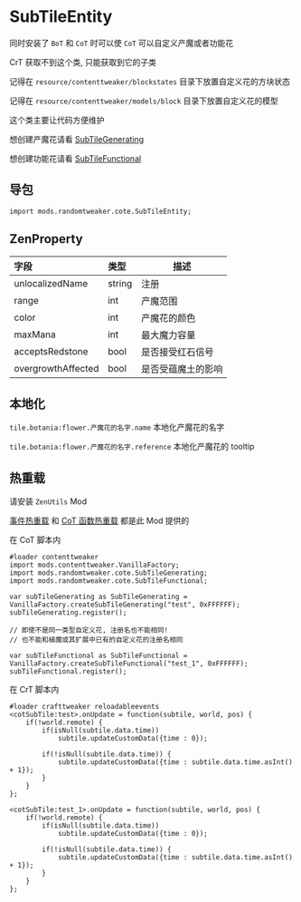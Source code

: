 # SubTileEntity

同时安装了 `BoT` 和 `CoT` 时可以使 `CoT` 可以自定义产魔或者功能花

CrT 获取不到这个类, 只能获取到它的子类

记得在 `resource/contenttweaker/blockstates` 目录下放置自定义花的方块状态

记得在 `resource/contenttweaker/models/block` 目录下放置自定义花的模型

这个类主要让代码方便维护

想创建产魔花请看 [SubTileGenerating](https://github.com/ikexing-cn/RandomTweaker/blob/master/wiki/en_us/modSupport/ContentTweaker/SubTileEntity/SubTileGenerating.md)

想创建功能花请看 [SubTileFunctional](https://github.com/ikexing-cn/RandomTweaker/blob/master/wiki/en_us/modSupport/ContentTweaker/SubTileEntity/SubTileFunctional.md)

## 导包

```zenscript
import mods.randomtweaker.cote.SubTileEntity;
```

## ZenProperty

| 字段 | 类型 | 描述 |
|:---- |:--- |----- |
| unlocalizedName | string | 注册 |
| range | int | 产魔范围 |
| color | int | 产魔花的颜色 |
| maxMana | int | 最大魔力容量 |
| acceptsRedstone | bool | 是否接受红石信号 |
| overgrowthAffected | bool | 是否受蕴魔土的影响 |

## 本地化

`tile.botania:flower.产魔花的名字.name` 本地化产魔花的名字

`tile.botania:flower.产魔花的名字.reference` 本地化产魔花的 tooltip

## 热重载

请安装 `ZenUtils` Mod

[事件热重载](https://github.com/friendlyhj/ZenUtils/wiki/ReloadEvents)
和 [CoT 函数热重载](https://github.com/friendlyhj/ZenUtils/wiki/LateSetCoTFunction) 都是此 Mod 提供的

在 CoT 脚本内

```zenscript
#loader contenttweaker
import mods.contenttweaker.VanillaFactory;
import mods.randomtweaker.cote.SubTileGenerating;
import mods.randomtweaker.cote.SubTileFunctional;

var subTileGenerating as SubTileGenerating = VanillaFactory.createSubTileGenerating("test", 0xFFFFFF);
subTileGenerating.register();

// 即使不是同一类型自定义花, 注册名也不能相同!
// 也不能和植魔或其扩展中已有的自定义花的注册名相同

var subTileFunctional as SubTileFunctional = VanillaFactory.createSubTileFunctional("test_1", 0xFFFFFF);
subTileFunctional.register();
```

在 CrT 脚本内

```zenscript
#loader crafttweaker reloadableevents
<cotSubTile:test>.onUpdate = function(subtile, world, pos) {
    if(!world.remote) {
        if(isNull(subtile.data.time))
            subtile.updateCustomData({time : 0});
        
        if(!isNull(subtile.data.time)) {
            subtile.updateCustomData({time : subtile.data.time.asInt() + 1});
        }
    }
};

<cotSubTile:test_1>.onUpdate = function(subtile, world, pos) {
    if(!world.remote) {
        if(isNull(subtile.data.time))
            subtile.updateCustomData({time : 0});
        
        if(!isNull(subtile.data.time)) {
            subtile.updateCustomData({time : subtile.data.time.asInt() + 1});
        }
    }
};
```
